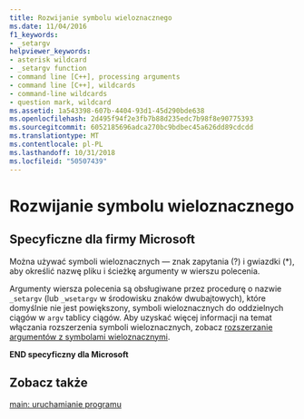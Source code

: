 ```yaml
---
title: Rozwijanie symbolu wieloznacznego
ms.date: 11/04/2016
f1_keywords:
- _setargv
helpviewer_keywords:
- asterisk wildcard
- _setargv function
- command line [C++], processing arguments
- command line [C++], wildcards
- command-line wildcards
- question mark, wildcard
ms.assetid: 1a543398-607b-4404-93d1-45d290bde638
ms.openlocfilehash: 2d495f94f2e3fb7b88d235edc7b98f8e90775393
ms.sourcegitcommit: 6052185696adca270bc9bdbec45a626dd89cdcdd
ms.translationtype: MT
ms.contentlocale: pl-PL
ms.lasthandoff: 10/31/2018
ms.locfileid: "50507439"
---
```

# <a name="wildcard-expansion"></a>Rozwijanie symbolu wieloznacznego

## <a name="microsoft-specific"></a>Specyficzne dla firmy Microsoft

Można używać symboli wieloznacznych — znak zapytania (?) i gwiazdki (*), aby określić nazwę pliku i ścieżkę argumenty w wierszu polecenia.

Argumenty wiersza polecenia są obsługiwane przez procedurę o nazwie `_setargv` (lub `_wsetargv` w środowisku znaków dwubajtowych), które domyślnie nie jest powiększony, symboli wieloznacznych do oddzielnych ciągów w `argv` tablicy ciągów. Aby uzyskać więcej informacji na temat włączania rozszerzenia symboli wieloznacznych, zobacz [rozszerzanie argumentów z symbolami wieloznacznymi](../c-language/expanding-wildcard-arguments.md).

**END specyficzny dla Microsoft**

## <a name="see-also"></a>Zobacz także

[main: uruchamianie programu](../cpp/main-program-startup.md)